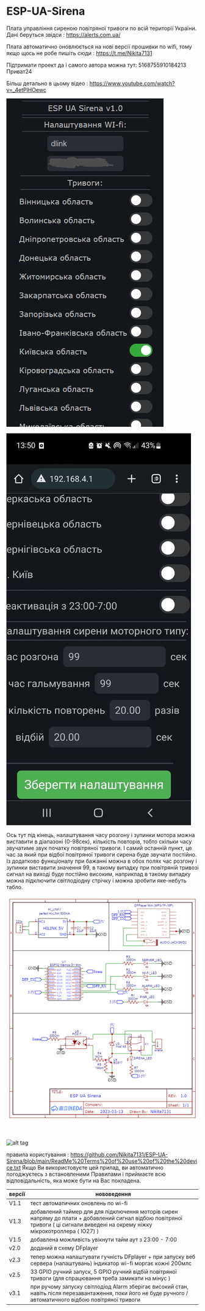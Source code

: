 # ESP-UA-Sirena

Плата управління сиреною повітряної тривоги по всій території України. Дані беруться звідси : https://alerts.com.ua/

Плата автоматично оновлюється на нові версії прошивки по wifi, тому якщо щось не робе пишіть сюди : https://t.me/Nikita7131 

Підтримати проект да і самого автора можна тут: 5168755910184213 Приват24


 Більш детально в цьому відео : https://www.youtube.com/watch?v=_4etPlHOewc
 

 ![alt tag](https://github.com/Nikita7131/ESP-UA-Sirena/blob/main/Schematic/Photo_WebServer.jpg "Опису не буде")​
 
  ![alt tag](https://github.com/Nikita7131/ESP-UA-Sirena/blob/main/Schematic/photo_2023-03-10_22-36-15%20%E2%80%93%20%D0%BA%D0%BE%D0%BF%D1%96%D1%8F.jpg "Опису не буде")​
 
 Ось тут під кінець, налаштування часу розгону і зупинки мотора можна виставити в діапазоні (0-98сек), кількість повторів, тобто скільки
часу звучатиме звук початку повітряної тривоги. І самий останній пункт, це час за який при відбої повітряної тривоги сирена буде звучати постійно.
Із додатково функціоналу при бажанні можна в обох полях час розгону і зупинки виставити значення 99, в такому випадку при повітряній тривозі сигнал
на виході буде постійно високим, наприклад в такому випадку можна підключити світлодіодну стрічку і можна зробити яке-небуть табло.


 ![alt tag](https://github.com/Nikita7131/ESP-UA-Sirena/blob/main/Schematic/Schematic_sirena_ESP-UA_Sirena.png "Опису не буде")​
 
​
 
 ![alt tag](https://github.com/Nikita7131/ESP-UA-Sirena/blob/main/Schematic/%D0%A1omponents%20Foto.png "Опису не буде")​
 
 
 правила користування : https://github.com/Nikita7131/ESP-UA-Sirena/blob/main/ReadMe%20Terms%20of%20use%20of%20the%20device.txt
 Якщо Ви використовуєте цей прилад, ви автоматично погоджуєтесь з встановленими Правилами і приймаєте всю відповідальність, яка може бути на Вас покладена.
 
| версії  | нововедення |
| ------------- | ------------- |
| V1.1  | тест автоматичних оновлень по wi-fi |
| V1.3  | добавлений таймер для для підключення моторів сирен  напряму до плати + добавлений сигнал відбою повітряної тривоги ( ці сигнали виведені на окрему ніжку мікрокотроллера  ( IO27)  )  |
| V1.5 | добавлена можливість увікнути тайм аут з 23:00 - 7:00 |
| v2.0 | доданий в схему DFplayer |
| v2.3 | тепер можна налаштувати гучність DFplayer + при запуску веб сервера (налаштувань) індикатор wi-fi моргає кожні 200млс |
| v2.5 | 33 GPIO ручний запуск, 5 GPIO ручний відбій повітряної тривоги  (для спрацювання треба замикати на мінус ) |
| v3.1 | при ручому запуску світлодіод Alarm зберігає високий стан, навіть після перезавантаження, поки його не буде ручного / автоматичного відбою повітряної тривоги |


